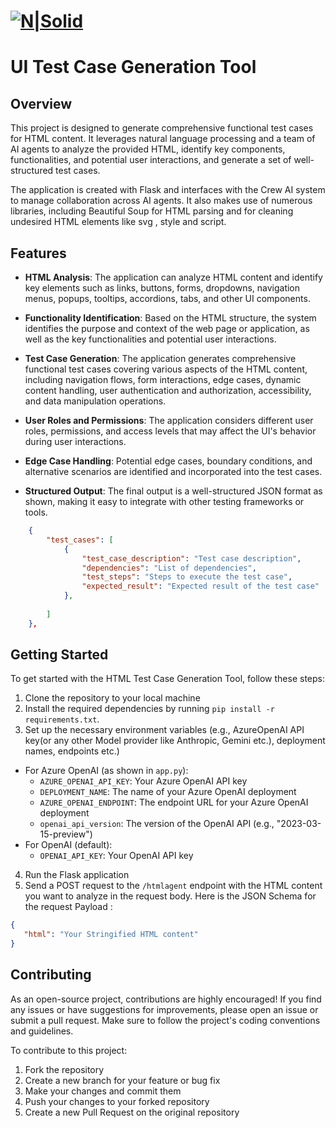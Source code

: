 # [![N|Solid](https://static.wixstatic.com/media/8490f3_c39f7a1fe2684c5181ac6b59efc252b0~mv2.png/v1/fill/w_89,h_90,al_c,lg_1,q_85,enc_auto/8490f3_c39f7a1fe2684c5181ac6b59efc252b0~mv2.png)](https://www.devzery.com/) 


# UI Test Case Generation Tool

## Overview
This project is designed to generate comprehensive functional test cases for HTML content. It leverages natural language processing and a team of AI agents to analyze the provided HTML, identify key components, functionalities, and potential user interactions, and generate a set of well-structured test cases.

The application is created with Flask and interfaces with the Crew AI system to manage collaboration across AI agents. It also makes use of numerous libraries, including Beautiful Soup for HTML parsing and for cleaning undesired HTML elements like svg , style and script.

## Features

- **HTML Analysis**: The application can analyze HTML content and identify key elements such as links, buttons, forms, dropdowns, navigation menus, popups, tooltips, accordions, tabs, and other UI components.

- **Functionality Identification**: Based on the HTML structure, the system identifies the purpose and context of the web page or application, as well as the key functionalities and potential user interactions.

- **Test Case Generation**: The application generates comprehensive functional test cases covering various aspects of the HTML content, including navigation flows, form interactions, edge cases, dynamic content handling, user authentication and authorization, accessibility, and data manipulation operations.

- **User Roles and Permissions**:  The application considers different user roles, permissions, and access levels that may affect the UI's behavior during user interactions.

- **Edge Case Handling**: Potential edge cases, boundary conditions, and alternative scenarios are identified and incorporated into the test cases.

- **Structured Output**: The final output is a well-structured JSON format as shown, making it easy to integrate with other testing frameworks or tools.

```json
    {
        "test_cases": [
            {
                "test_case_description": "Test case description",
                "dependencies": "List of dependencies",
                "test_steps": "Steps to execute the test case",
                "expected_result": "Expected result of the test case"
            },
            
        ]
    }, 
```




## Getting Started

To get started with the HTML Test Case Generation Tool, follow these steps:

1. Clone the repository to your local machine
2. Install the required dependencies by running `pip install -r requirements.txt`.
3. Set up the necessary environment variables (e.g., AzureOpenAI API key(or any other Model provider like Anthropic, Gemini etc.), deployment names, endpoints etc.)
  - For Azure OpenAI (as shown in `app.py`):
    - `AZURE_OPENAI_API_KEY`: Your Azure OpenAI API key
    - `DEPLOYMENT_NAME`: The name of your Azure OpenAI deployment
    - `AZURE_OPENAI_ENDPOINT`: The endpoint URL for your Azure OpenAI deployment
    - `openai_api_version`: The version of the OpenAI API (e.g., "2023-03-15-preview")
  - For OpenAI (default):
    - `OPENAI_API_KEY`: Your OpenAI API key
4. Run the Flask application 
5. Send a POST request to the `/htmlagent` endpoint with the HTML content you want to analyze in the request body. Here is the JSON Schema for the request Payload :

 ```json
 {
    "html": "Your Stringified HTML content"
 }
 ```

## Contributing

As an open-source project, contributions are highly encouraged! If you find any issues or have suggestions for improvements, please open an issue or submit a pull request. Make sure to follow the project's coding conventions and guidelines.

To contribute to this project:

1. Fork the repository
2. Create a new branch for your feature or bug fix
3. Make your changes and commit them
4. Push your changes to your forked repository
5. Create a new Pull Request on the original repository


